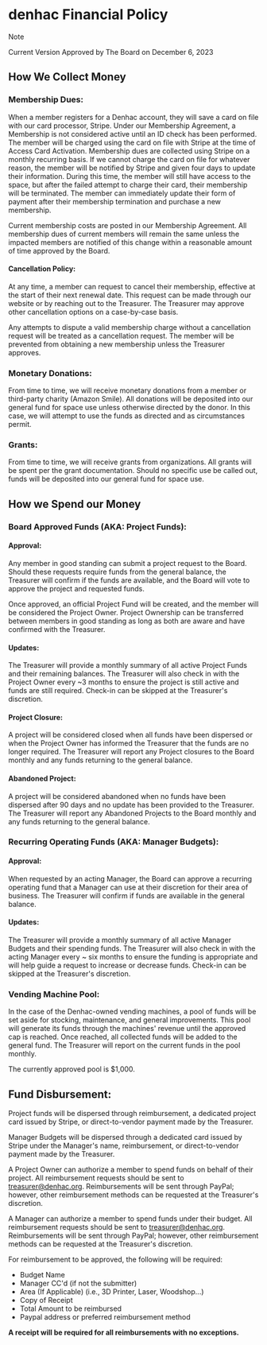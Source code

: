 # denhac Financial Policy
>[!NOTE]
>Current Version Approved by The Board on December 6, 2023

## How We Collect Money

### Membership Dues:
When a member registers for a Denhac account, they will save a card on file with our card processor, Stripe. Under our Membership Agreement, a Membership is not considered active until an ID check has been performed. The member will be charged using the card on file with Stripe at the time of Access Card Activation. Membership dues are collected using Stripe on a monthly recurring basis. If we cannot charge the card on file for whatever reason, the member will be notified by Stripe and given four days to update their information. During this time, the member will still have access to the space, but after the failed attempt to charge their card, their membership will be terminated. The member can immediately update their form of payment after their membership termination and purchase a new membership.

Current membership costs are posted in our Membership Agreement. All membership dues of current members will remain the same unless the impacted members are notified of this change within a reasonable amount of time approved by the Board.

#### Cancellation Policy:
At any time, a member can request to cancel their membership, effective at the start of their next renewal date. This request can be made through our website or by reaching out to the Treasurer. The Treasurer may approve other cancellation options on a case-by-case basis. 

Any attempts to dispute a valid membership charge without a cancellation request will be treated as a cancellation request. The member will be prevented from obtaining a new membership unless the Treasurer approves.

### Monetary Donations:
From time to time, we will receive monetary donations from a member or third-party charity (Amazon Smile). All donations will be deposited into our general fund for space use unless otherwise directed by the donor. In this case, we will attempt to use the funds as directed and as circumstances permit.

### Grants:
From time to time, we will receive grants from organizations. All grants will be spent per the grant documentation. Should no specific use be called out, funds will be deposited into our general fund for space use.

## How we Spend our Money

### Board Approved Funds (AKA: Project Funds):
#### Approval:
Any member in good standing can submit a project request to the Board. Should these requests require funds from the general balance, the Treasurer will confirm if the funds are available, and the Board will vote to approve the project and requested funds.

Once approved, an official Project Fund will be created, and the member will be considered the Project Owner. Project Ownership can be transferred between members in good standing as long as both are aware and have confirmed with the Treasurer.

#### Updates:
The Treasurer will provide a monthly summary of all active Project Funds and their remaining balances. The Treasurer will also check in with the Project Owner every ~3 months to ensure the project is still active and funds are still required. Check-in can be skipped at the Treasurer's discretion.

#### Project Closure:
A project will be considered closed when all funds have been dispersed or when the Project Owner has informed the Treasurer that the funds are no longer required. The Treasurer will report any Project closures to the Board monthly and any funds returning to the general balance.

#### Abandoned Project:
A project will be considered abandoned when no funds have been dispersed after 90 days and no update has been provided to the Treasurer. The Treasurer will report any Abandoned Projects to the Board monthly and any funds returning to the general balance.

### Recurring Operating Funds (AKA: Manager Budgets):
#### Approval:
When requested by an acting Manager, the Board can approve a recurring operating fund that a Manager can use at their discretion for their area of business. The Treasurer will confirm if funds are available in the general balance.

#### Updates:
The Treasurer will provide a monthly summary of all active Manager Budgets and their spending funds. The Treasurer will also check in with the acting Manager every ~ six months to ensure the funding is appropriate and will help guide a request to increase or decrease funds. Check-in can be skipped at the Treasurer's discretion.

### Vending Machine Pool:
In the case of the Denhac-owned vending machines, a pool of funds will be set aside for stocking, maintenance, and general improvements. This pool will generate its funds through the machines' revenue until the approved cap is reached. Once reached, all collected funds will be added to the general fund. The Treasurer will report on the current funds in the pool monthly.

The currently approved pool is $1,000.

## Fund Disbursement:
Project funds will be dispersed through reimbursement, a dedicated project card issued by Stripe, or direct-to-vendor payment made by the Treasurer.

Manager Budgets will be dispersed through a dedicated card issued by Stripe under the Manager's name, reimbursement, or direct-to-vendor payment made by the Treasurer.

A Project Owner can authorize a member to spend funds on behalf of their project. All reimbursement requests should be sent to treasurer@denhac.org. Reimbursements will be sent through PayPal; however, other reimbursement methods can be requested at the Treasurer's discretion.

A Manager can authorize a member to spend funds under their budget. All reimbursement requests should be sent to treasurer@denhac.org. Reimbursements will be sent through PayPal; however, other reimbursement methods can be requested at the Treasurer's discretion.

For reimbursement to be approved, the following will be required:
- Budget Name
- Manager CC'd (if not the submitter)
- Area (If Applicable) (i.e., 3D Printer, Laser, Woodshop...)
- Copy of Receipt
- Total Amount to be reimbursed
- Paypal address or preferred reimbursement method

**A receipt will be required for all reimbursements with no exceptions.**
